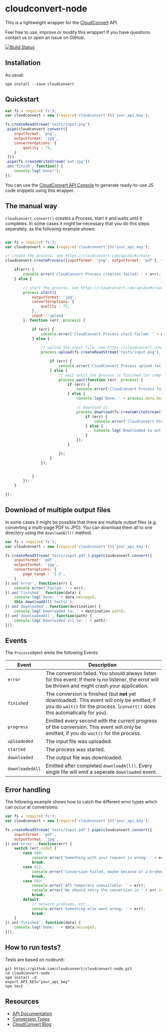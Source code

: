 cloudconvert-node
=======================
This is a lightweight wrapper for the [CloudConvert](https://cloudconvert.com) API.

Feel free to use, improve or modify this wrapper! If you have questions contact us or open an issue on GitHub.


[![Build Status](https://travis-ci.org/cloudconvert/cloudconvert-node.svg?branch=master)](https://travis-ci.org/cloudconvert/cloudconvert-node)


Installation
-------------------
As usual:

    npm install --save cloudconvert
    

Quickstart
-------------------
```js
var fs = require('fs');
var cloudconvert = new (require('cloudconvert'))('your_api_key');

fs.createReadStream('tests/input.png')
.pipe(cloudconvert.convert({
    inputformat: 'png',
    outputformat: 'jpg',
    converteroptions: {
        quality : 75,
    }
 }))
.pipe(fs.createWriteStream('out.jpg'))
.on('finish', function() {
    console.log('Done!');
});
```
You can use the [CloudConvert API Console](https://cloudconvert.com/apiconsole) to generate ready-to-use JS code snippets using this wrapper.



The manual way
-------------------
``cloudconvert.convert()`` creates a Process, start it and waits until it completes. In some cases it might be necessary that you do this steps seperately, as the following example shows:

```js

var fs = require('fs');
var cloudconvert = new (require('cloudconvert'))('your_api_key');

// create the process. see https://cloudconvert.com/apidoc#create
cloudconvert.createProcess({inputformat: 'png', outputformat: 'pdf'}, function(err, process) {

    if(err) {
        console.error('CloudConvert Process creation failed: ' + err);
    } else {

        // start the process. see https://cloudconvert.com/apidoc#create
        process.start({
            outputformat: 'jpg',
            converteroptions: {
                quality : 75,
            },
            input: 'upload'
        }, function (err, process) {

            if (err) {
                console.error('CloudConvert Process start failed: ' + err);
            } else {

                // upload the input file. see https://cloudconvert.com/apidoc#upload
                process.upload(fs.createReadStream('tests/input.png'), null, function (err, process) {

                    if (err) {
                        console.error('CloudConvert Process upload failed: ' + err);
                    } else {
                        // wait until the process is finished (or completed with an error)
                        process.wait(function (err, process) {
                            if (err) {
                                console.error('CloudConvert Process failed: ' + err);
                            } else {
                                console.log('Done: ' + process.data.message);

                                // download it
                                process.download(fs.createWriteStream("out.jpg"), null, function (err, process) {
                                    if (err) {
                                        console.error('CloudConvert Process download failed: ' + err);
                                    } else {
                                        console.log('Downloaded to out.jpg');
                                    }
                                });
                            }

                        });
                    }
                });


            }
        });
    }

});
```


Download of multiple output files
-------------------

In some cases it might be possible that there are multiple output files (e.g. converting a multi-page PDF to JPG). You can download them all to one directory using the ``downloadAll()`` method.

```js
var fs = require('fs');
var cloudconvert = new (require('cloudconvert'))('your_api_key');

fs.createReadStream('tests/input.pdf').pipe(cloudconvert.convert({
    inputformat: 'pdf',
    outputformat: 'jpg',
    converteroptions: {
        page_range : '1-3',
    }
}).on('error', function(err) {
    console.error('Failed: ' + err);
}).on('finished', function(data) {
    console.log('Done: ' + data.message);
    this.downloadAll('tests/');
}).on('downloaded', function(destination) {
    console.log('Downloaded to: ' + destination.path);
}).on('downloadedAll', function(path) {
    console.log('Downloaded all to: ' + path);
}));

```


Events
-----------------
The ``Process``object emits the following Events:

Event|Description
------|------------
``error``| The conversion failed. You should always listen for this event: If there is no listener, the error will be thrown and might crash your application.
``finished``| The conversion is finished (but **not** yet downloaded). This event will only be emitted, if you do ``wait()`` for the process. (``convert()`` does this automatically for you).
``progress``|Emitted every second with the current progress of the conversion. This event will only be emitted, if you do ``wait()`` for the process. 
``uploadeded``|The input file was uploaded.
``started``|The process was started.
``downloaded``|The output file was downloaded.
``downloadedAll``|Emitted after  completed ``downloadAll()``. Every single file will emit a seperate ``downloaded`` event.


Error handling
-----------------
The following example shows how to catch the different error types which can occur at conversions:

```js
var fs = require('fs');
var cloudconvert = new (require('cloudconvert'))('your_api_key');

fs.createReadStream('tests/input.pdf').pipe(cloudconvert.convert({
    inputformat: 'pdf',
    outputformat: 'jpg',
}).on('error', function(err) {
    switch (err.code) {
        case 400:
            console.error('Something with your request is wrong: ' + err);
            break;
        case 422:
            console.error('Conversion failed, maybe because of a broken input file: ' + err);
            break;
        case 503:
            console.error('API temporary unavailable: ' + err);
            console.error('We should retry the conversion in ' + err.retryAfter + ' seconds');
            break;
        default:
            // network problems, etc..
            console.error('Something else went wrong: ' + err);
            break;
    }
}).on('finished', function(data) {
    console.log('Done: ' + data.message);
}));

```



How to run tests?
-----------------

Tests are based on nodeunit: 

    git https://github.com/cloudconvert/cloudconvert-node.git
    cd cloudconvert-node
    npm install -d
    export API_KEY="your_api_key"
    npm test



Resources
---------

* [API Documentation](https://cloudconvert.com/apidoc)
* [Conversion Types](https://cloudconvert.com/formats)
* [CloudConvert Blog](https://cloudconvert.com/blog)
